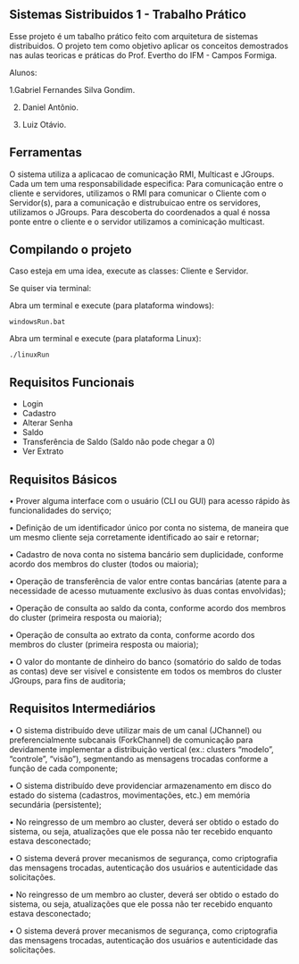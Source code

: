 ## Sistemas Sistribuidos 1 - Trabalho Prático
Esse projeto é um tabalho prático feito com arquitetura de sistemas distribuidos.
O projeto tem como objetivo aplicar os conceitos demostrados nas aulas teoricas e práticas do
Prof. Evertho do IFM - Campos Formiga.

Alunos:

1.Gabriel Fernandes Silva Gondim.

2. Daniel Antônio.
   
3. Luiz Otávio.

## Ferramentas
O sistema utiliza a aplicacao de comunicação RMI, Multicast e JGroups.
Cada um tem uma responsabilidade especifica:
Para comunicação entre o cliente e servidores, utilizamos o RMI para comunicar o Cliente com o Servidor(s),
para a comunicação e distrubuicao entre os servidores, utilizamos o JGroups. Para descoberta do coordenados a qual é nossa
ponte entre o cliente e o servidor utilizamos a cominicação multicast.

## Compilando o projeto

Caso esteja em uma idea, execute as classes: Cliente e Servidor.

Se quiser via terminal:

Abra um terminal e execute (para plataforma windows):

    windowsRun.bat


 Abra um terminal e execute (para plataforma Linux):
    
    ./linuxRun

## Requisitos Funcionais

- Login
- Cadastro
- Alterar Senha
- Saldo
- Transferência de Saldo (Saldo não pode chegar a 0)
- Ver Extrato

## Requisitos Básicos

• Prover alguma interface com o usuário (CLI ou GUI) para acesso rápido às funcionalidades do
serviço;

• Definição de um identificador único por conta no sistema, de maneira que um mesmo cliente seja
corretamente identificado ao sair e retornar;

• Cadastro de nova conta no sistema bancário sem duplicidade, conforme acordo dos membros do
cluster (todos ou maioria);

• Operação de transferência de valor entre contas bancárias (atente para a necessidade de acesso
mutuamente exclusivo às duas contas envolvidas);

• Operação de consulta ao saldo da conta, conforme acordo dos membros do cluster (primeira resposta
ou maioria);

• Operação de consulta ao extrato da conta, conforme acordo dos membros do cluster (primeira
resposta ou maioria);

• O valor do montante de dinheiro do banco (somatório do saldo de todas as contas) deve ser visível e
consistente em todos os membros do cluster JGroups, para fins de auditoria;

## Requisitos Intermediários

• O sistema distribuído deve utilizar mais de um canal (JChannel) ou preferencialmente subcanais
(ForkChannel) de comunicação para devidamente implementar a distribuição vertical (ex.: clusters
“modelo”, “controle”, “visão”), segmentando as mensagens trocadas conforme a função de cada
componente;

• O sistema distribuído deve providenciar armazenamento em disco do estado do sistema (cadastros,
movimentações, etc.) em memória secundária (persistente);

• No reingresso de um membro ao cluster, deverá ser obtido o estado do sistema, ou seja, atualizações
que ele possa não ter recebido enquanto estava desconectado;

• O sistema deverá prover mecanismos de segurança, como criptografia das mensagens trocadas,
autenticação dos usuários e autenticidade das solicitações.

• No reingresso de um membro ao cluster, deverá ser obtido o estado do sistema, ou seja, atualizações
que ele possa não ter recebido enquanto estava desconectado;

• O sistema deverá prover mecanismos de segurança, como criptografia das mensagens trocadas,
autenticação dos usuários e autenticidade das solicitações.

